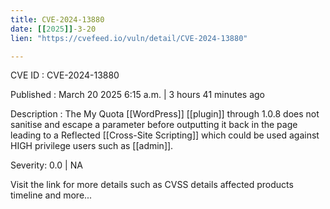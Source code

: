 ```yaml
---
title: CVE-2024-13880
date: [[2025]]-3-20
lien: "https://cvefeed.io/vuln/detail/CVE-2024-13880"

---
```


CVE ID : CVE-2024-13880

Published :  March 20
2025
6:15 a.m. | 3 hours
41 minutes ago

Description : The My Quota  [[WordPress]] [[plugin]] through 1.0.8 does not sanitise and escape a parameter before outputting it back in the page
leading to a Reflected [[Cross-Site Scripting]] which could be used against HIGH privilege users such as [[admin]].

Severity: 0.0 | NA

Visit the link for more details
such as CVSS details
affected products
timeline
and more...
